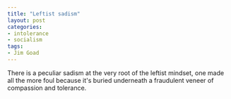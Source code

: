 ```yaml
---
title: "Leftist sadism"
layout: post
categories:
- intolerance
- socialism
tags:
- Jim Goad
---
```


There is a peculiar sadism at the very root of the leftist mindset, one made all the more foul because it's buried underneath a fraudulent veneer of compassion and tolerance.